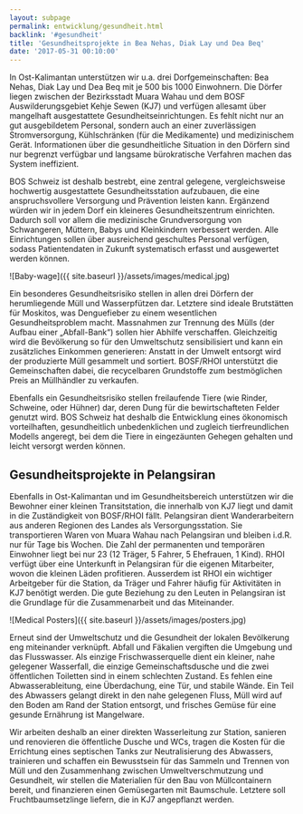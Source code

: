 ```yaml
---
layout: subpage
permalink: entwicklung/gesundheit.html
backlink: '#gesundheit'
title: 'Gesundheitsprojekte in Bea Nehas, Diak Lay und Dea Beq'
date: '2017-05-31 00:10:00'
---
```

In Ost-Kalimantan unterstützen wir u.a. drei Dorfgemeinschaften: Bea Nehas, Diak Lay und Dea Beq mit je 500 bis 1000 Einwohnern. Die Dörfer liegen zwischen der Bezirksstadt Muara Wahau und dem BOSF Auswilderungsgebiet Kehje Sewen (KJ7) und verfügen allesamt über mangelhaft ausgestattete Gesundheitseinrichtungen. Es fehlt nicht nur an gut ausgebildetem Personal, sondern auch an einer zuverlässigen Stromversorgung, Kühlschränken (für die Medikamente) und medizinischem Gerät. Informationen über die gesundheitliche Situation in den Dörfern sind nur begrenzt verfügbar und langsame bürokratische Verfahren machen das System ineffizient.

BOS Schweiz ist deshalb bestrebt, eine zentral gelegene, vergleichsweise hochwertig ausgestattete Gesundheitsstation aufzubauen, die eine anspruchsvollere Versorgung und Prävention leisten kann. Ergänzend würden wir in jedem Dorf ein kleineres Gesundheitszentrum einrichten. Dadurch soll vor allem die medizinische Grundversorgung von Schwangeren, Müttern, Babys und Kleinkindern verbessert werden. Alle Einrichtungen sollen über ausreichend geschultes Personal verfügen, sodass Patientendaten in Zukunft systematisch erfasst und ausgewertet werden können.

![Baby-wage]({{ site.baseurl }}/assets/images/medical.jpg)

Ein besonderes Gesundheitsrisiko stellen in allen drei Dörfern der herumliegende Müll und Wasserpfützen dar. Letztere sind ideale Brutstätten für Moskitos, was Denguefieber zu einem wesentlichen Gesundheitsproblem macht. Massnahmen zur Trennung des Mülls (der Aufbau einer „Abfall-Bank“) sollen hier Abhilfe verschaffen. Gleichzeitig wird die Bevölkerung so für den Umweltschutz sensibilisiert und kann ein zusätzliches Einkommen generieren: Anstatt in der Umwelt entsorgt wird der produzierte Müll gesammelt und sortiert. BOSF/RHOI unterstützt die Gemeinschaften dabei, die recycelbaren Grundstoffe zum bestmöglichen Preis an Müllhändler zu verkaufen.

Ebenfalls ein Gesundheitsrisiko stellen freilaufende Tiere (wie Rinder, Schweine, oder Hühner) dar, deren Dung für die bewirtschafteten Felder genutzt wird. BOS Schweiz hat deshalb die Entwicklung eines ökonomisch vorteilhaften, gesundheitlich unbedenklichen und zugleich tierfreundlichen Modells angeregt, bei dem die Tiere in eingezäunten Gehegen gehalten und leicht versorgt werden können.

## Gesundheitsprojekte in Pelangsiran

Ebenfalls in Ost-Kalimantan und im Gesundheitsbereich unterstützen wir die Bewohner einer kleinen Transitstation, die innerhalb von KJ7 liegt und damit in die Zuständigkeit von BOSF/RHOI fällt. Pelangsiran dient Wanderarbeitern aus anderen Regionen des Landes als Versorgungsstation. Sie transportieren Waren von Muara Wahau nach Pelangsiran und bleiben i.d.R. nur für Tage bis Wochen. Die Zahl der permanenten und temporären Einwohner liegt bei nur 23 (12 Träger, 5 Fahrer, 5 Ehefrauen, 1 Kind). RHOI verfügt über eine Unterkunft in Pelangsiran für die eigenen Mitarbeiter, wovon die kleinen Läden profitieren. Ausserdem ist RHOI ein wichtiger Arbeitgeber für die Station, da Träger und Fahrer häufig für Aktivitäten in KJ7 benötigt werden. Die gute Beziehung zu den Leuten in Pelangsiran ist die Grundlage für die Zusammenarbeit und das Miteinander.

![Medical Posters]({{ site.baseurl }}/assets/images/posters.jpg)

Erneut sind der Umweltschutz und die Gesundheit der lokalen Bevölkerung eng miteinander verknüpft. Abfall und Fäkalien vergiften die Umgebung und das Flusswasser. Als einzige Frischwasserquelle dient ein kleiner, nahe gelegener Wasserfall, die einzige Gemeinschaftsdusche und die zwei öffentlichen Toiletten sind in einem schlechten Zustand. Es fehlen eine Abwasserableitung, eine Überdachung, eine Tür, und stabile Wände. Ein Teil des Abwassers gelangt direkt in den nahe gelegenen Fluss, Müll wird auf den Boden am Rand der Station entsorgt, und frisches Gemüse für eine gesunde Ernährung ist Mangelware.

Wir arbeiten deshalb an einer direkten Wasserleitung zur Station, sanieren und renovieren die öffentliche Dusche und WCs, tragen die Kosten für die Errichtung eines septischen Tanks zur Neutralisierung des Abwassers, trainieren und schaffen ein Bewusstsein für das Sammeln und Trennen von Müll und den Zusammenhang zwischen Umweltverschmutzung und Gesundheit, wir stellen die Materialien für den Bau von Müllcontainern bereit, und finanzieren einen Gemüsegarten mit Baumschule. Letztere soll Fruchtbaumsetzlinge liefern, die in KJ7 angepflanzt werden.
